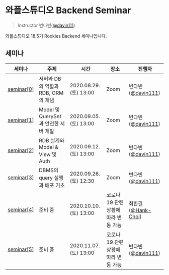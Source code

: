 # 와플스튜디오 Backend Seminar

> Instructor 변다빈([@davin111](https://github.com/davin111))

와플스튜디오 18.5기 Rookies Backend 세미나입니다.

## 세미나

| 세미나 | 주제 | 시간 | 장소 | 진행자 |
| --- | --- | --- | --- | --- |
| [seminar[0]](seminar0) | 서버와 DB의 역할과 RDB, ORM의 개념 | 2020.08.29.(토) 13:00 | Zoom | 변다빈([@davin111](https://github.com/davin111)) |
| [seminar[1]](seminar1) | Model 및 QuerySet과 안전한 서버 개발 | 2020.09.05.(토) 13:00 | Zoom | 변다빈([@davin111](https://github.com/davin111)) |
| [seminar[2]](seminar2) | RDB 설계와 Model & View 및 Auth | 2020.09.12.(토) 13:00 | Zoom | 변다빈([@davin111](https://github.com/davin111)) |
| [seminar[3]](seminar3) | DBMS의 query 실행과 배포 기초 | 2020.09.26.(토) 12:30 | Zoom | 변다빈([@davin111](https://github.com/davin111)) |
| [seminar[4]](seminar4) | 준비 중 | 2020.10.10.(토) 13:00 | 코로나19 관련 상황에 따라 변동 가능 | 최한결([@Hank-Choi](https://github.com/Hank-Choi)) |
| [seminar[5]](seminar5) | 준비 중 | 2020.11.07.(토) 13:00 | 코로나19 관련 상황에 따라 변동 가능 | 변다빈([@davin111](https://github.com/davin111)) |
